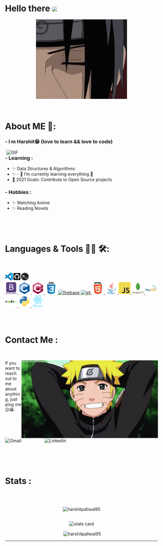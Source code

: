 # Hello there <img src="https://raw.githubusercontent.com/nakulbhati/nakulbhati/master/contain/Hi.gif" width="35px">

<div align="center">
<img hight="200" width="300" alt="GIF" align="center" src="https://github.com/harshitpaliwal95/harshitpaliwal95/blob/main/GIF/itachi-sharingan.gif">
 
</div>
</br>
</hr>
</br>


# About ME 💬:

### - I m Harshit😁 (love to learn && love to code)

 <img hight="400" width="500" alt="GIF" align="right" src="https://github.com/harshitpaliwal95/harshitpaliwal95/blob/main/GIF/333aa7192949f306823aa36bd6153d0e.gif">

### - Learning :
- ✨ Data Structures & Algorithms
- ✨ - 🌱 I’m currently learning everything 🤣
- 🥅 2021 Goals: Contribute to Open Source projects

### - Hobbies : 
- ✨ Watching Anime
- ✨ Reading Novels

</br>
</br>
</br>



# Languages & Tools 👨‍💻 🛠:
</br>

<p align="center">


<img align="left" alt="Visual Studio Code" width="26px" src="https://raw.githubusercontent.com/github/explore/80688e429a7d4ef2fca1e82350fe8e3517d3494d/topics/visual-studio-code/visual-studio-code.png" />
<img align="left" alt="GitHub" width="26px" src="https://github.com/harshitpaliwal95/harshitpaliwal95/blob/main/GIF/images.png" />
<img align="left" alt="Terminal" width="26px" src="https://raw.githubusercontent.com/github/explore/80688e429a7d4ef2fca1e82350fe8e3517d3494d/topics/terminal/terminal.png" />
</br>
<p align="left"> <a href="https://getbootstrap.com" target="_blank"> <img src="https://raw.githubusercontent.com/devicons/devicon/master/icons/bootstrap/bootstrap-plain-wordmark.svg" alt="bootstrap" width="40" height="40"/> </a> <a href="https://www.cprogramming.com/" target="_blank"> <img src="https://raw.githubusercontent.com/devicons/devicon/master/icons/c/c-original.svg" alt="c" width="40" height="40"/> </a> <a href="https://www.w3schools.com/cpp/" target="_blank"> <img src="https://raw.githubusercontent.com/devicons/devicon/master/icons/cplusplus/cplusplus-original.svg" alt="cplusplus" width="40" height="40"/> </a> <a href="https://www.w3schools.com/css/" target="_blank"> <img src="https://raw.githubusercontent.com/devicons/devicon/master/icons/css3/css3-original-wordmark.svg" alt="css3" width="40" height="40"/> </a> <a href="https://firebase.google.com/" target="_blank"> <img src="https://www.vectorlogo.zone/logos/firebase/firebase-icon.svg" alt="firebase" width="40" height="40"/> </a> <a href="https://git-scm.com/" target="_blank"> <img src="https://www.vectorlogo.zone/logos/git-scm/git-scm-icon.svg" alt="git" width="40" height="40"/> </a> <a href="https://www.w3.org/html/" target="_blank"> <img src="https://raw.githubusercontent.com/devicons/devicon/master/icons/html5/html5-original-wordmark.svg" alt="html5" width="40" height="40"/> </a> <a href="https://www.java.com" target="_blank"> <img src="https://raw.githubusercontent.com/devicons/devicon/master/icons/java/java-original.svg" alt="java" width="40" height="40"/> </a> <a href="https://developer.mozilla.org/en-US/docs/Web/JavaScript" target="_blank"> <img src="https://raw.githubusercontent.com/devicons/devicon/master/icons/javascript/javascript-original.svg" alt="javascript" width="40" height="40"/> </a> <a href="https://www.mongodb.com/" target="_blank"> <img src="https://raw.githubusercontent.com/devicons/devicon/master/icons/mongodb/mongodb-original-wordmark.svg" alt="mongodb" width="40" height="40"/> </a> <a href="https://www.mysql.com/" target="_blank"> <img src="https://raw.githubusercontent.com/devicons/devicon/master/icons/mysql/mysql-original-wordmark.svg" alt="mysql" width="40" height="40"/> </a> <a href="https://nodejs.org" target="_blank"> <img src="https://raw.githubusercontent.com/devicons/devicon/master/icons/nodejs/nodejs-original-wordmark.svg" alt="nodejs" width="40" height="40"/> </a> <a href="https://www.python.org" target="_blank"> <img src="https://raw.githubusercontent.com/devicons/devicon/master/icons/python/python-original.svg" alt="python" width="40" height="40"/> </a> <a href="https://reactjs.org/" target="_blank"> <img src="https://raw.githubusercontent.com/devicons/devicon/master/icons/react/react-original-wordmark.svg" alt="react" width="40" height="40"/> </a> </p>
</br>
</br>



# Contact Me :

<p>
 </br>

<div>
<img hight="320" width="450" align="right" alt="GIF" src="https://github.com/harshitpaliwal95/harshitpaliwal95/blob/main/GIF/smile-naruto.gif">


If you want to reach out to me about anything, just ping me 😉😁.

<a href="mailto:harshitpaliwal95@gmail.com">
 <img align="left" alt="Gmail" width="130" hight="100" src="https://github.com/Xx-Ashutosh-xX/Xx-Ashutosh-xX/blob/master/assets/icons/gmail.png" />
</a>
<a href="https://www.linkedin.com/in/harshit-paliwal-8302951b0/">
  <img align="left" alt="Linkedin" width="150" hight="100" src="https://github.com/Xx-Ashutosh-xX/Xx-Ashutosh-xX/blob/master/assets/icons/linkedin.png" /> 
</br>

</a>

 </p>
 </div> 

</br> 
</br>
</br> 
</br>
</br>
</br>
</br> 


# Stats :
</br>
</br>
<div align ="center">
 <p>
  <img  src="https://github-readme-stats.vercel.app/api/top-langs?username=harshitpaliwal95&show_icons=true&locale=en&layout=compact&theme=blue-green" alt="harshitpaliwal95" /></p>
</br>
<img alt= "stats card" height="200px" width="400" src="https://github-readme-streak-stats.herokuapp.com/?user=harshitpaliwal95&theme=blue-green">
</br>
<p>&nbsp;<img align="center" src="https://github-readme-stats.vercel.app/api?username=harshitpaliwal95&show_icons=true&theme=blue-green" alt="harshitpaliwal95" /></p>
</div>

*************
